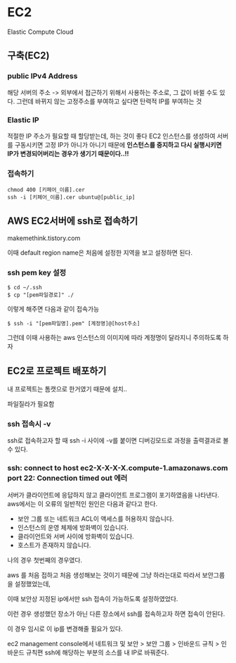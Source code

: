 # EC2
Elastic Compute Cloud

## 구축(EC2)
### public IPv4 Address
해당 서버의 주소
-> 외부에서 접근하기 위해서 사용하는 주소로, 그 값이 바뀔 수도 있다.
그런데 바뀌지 않는 고정주소를 부여하고 싶다면 탄력적 IP를 부여하는 것

### Elastic IP
적절한 IP 주소가 필요할 때 할당받는데, 하는 것이 좋다 
EC2 인스턴스를 생성하여 서버를 구동시키면 고정 IP가 아니가 아니기 때문에 **인스턴스를 중지하고 다시 실행시키면 IP가 변경되어버리는 경우가 생기기 때문이다..!!**

### 접속하기
```shell
chmod 400 [키페어_이름].cer
ssh -i [키페어_이름].cer ubuntu@[public_ip]
```

## AWS EC2서버에 ssh로 접속하기

makemethink.tistory.com

이때 default region name은 처음에 설정한 지역을 보고 설정하면 된다.

### ssh pem key 설정

~~~
$ cd ~/.ssh
$ cp "[pem파일경로]" ./
~~~

이렇게 해주면 다음과 같이 접속가능

~~~
$ ssh -i "[pem파일명].pem" [계정명]@[host주소]
~~~

그런데 이때 사용하는 aws 인스턴스의 이미지에 따라 계정명이 달라지니 주의하도록 하자

## EC2로 프로젝트 배포하기

내 프로젝트는 톰캣으로 한거였기 때문에 설치..

파일질라가 필요함


### ssh 접속시 -v

ssh로 접속하고자 할 때 ssh -i 사이에 -v를 붙이면 디버깅모드로 과정을 출력결과로 볼 수 있다. 

### ssh: connect to host ec2-X-X-X-X.compute-1.amazonaws.com port 22: Connection timed out 에러

서버가 클라이언트에 응답하지 않고 클라이언트 프로그램이 포기하였음을 나타낸다.
aws에서는 이 오류의 일반적인 원인은 다음과 같다고 한다.

- 보안 그룹 또는 네트워크 ACL이 액세스를 허용하지 않습니다.
- 인스턴스의 운영 체제에 방화벽이 있습니다.
- 클라이언트와 서버 사이에 방화벽이 있습니다.
- 호스트가 존재하지 않습니다.

나의 경우 첫번째의 경우였다.

aws 를 처음 접하고 처음 생성해보는 것이기 때문에 그냥 하라는대로 따라서 보안그룹을 설정했었는데,

이때 보안상 지정된 ip에서만 ssh 접속이 가능하도록 설정하였었다.

이런 경우 생성했던 장소가 아닌 다른 장소에서 ssh를 접속하고자 하면 접속이 안된다.

이 경우 임시로 이 ip를 변경해줄 필요가 있다.

ec2 management console에서 
네트워크 및 보안 > 보안 그룹 > 인바운드 규칙 > 인바운드 규칙편
ssh에 해당하는 부분의 소스를 내 IP로 바꿔준다.